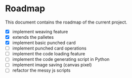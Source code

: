 # Roadmap

This document contains the roadmap of the current project.

- [x] implement weaving feature
- [x] extends the palletes
- [x] implement basic punched card
- [ ] implement punched card operations
- [ ] implement the code loading feature
- [ ] implement the code generating script in Python
- [ ] implement image saving (canvas pixel)
- [ ] refactor the messy js scripts
